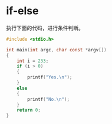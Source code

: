 # if-else

执行下面的代码，进行条件判断。

```c
#include <stdio.h>

int main(int argc, char const *argv[])
{
    int i = 233;
    if (i > 0)
    {
        printf("Yes.\n");
    }
    else
    {
        printf("No.\n");
    }
    return 0;
}
```

